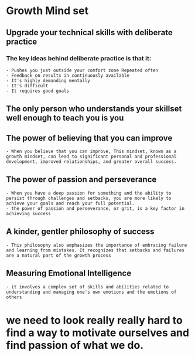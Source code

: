 # Growth Mind set 


## Upgrade your technical skills with deliberate practice

### The key ideas behind deliberate practice is that it:
    - Pushes you just outside your comfort zone Repeated often
    - Feedback on results in continuously available
    - It's highly demanding mentally
    - It's difficult
    - It requires good goals


##  The only person who understands your skillset well enough to teach you is you




## The power of believing that you can improve
    - When you believe that you can improve, This mindset, known as a growth mindset, can lead to significant personal and professional development, improved relationships, and greater overall success.

##  The power of passion and perseverance
    - When you have a deep passion for something and the ability to persist through challenges and setbacks, you are more likely to achieve your goals and reach your full potential.
    - the power of passion and perseverance, or grit, is a key factor in achieving success

## A kinder, gentler philosophy of success
    - This philosophy also emphasizes the importance of embracing failure and learning from mistakes. It recognizes that setbacks and failures are a natural part of the growth process
##  Measuring Emotional Intelligence
    - it involves a complex set of skills and abilities related to understanding and managing one's own emotions and the emotions of others 


# we need to look really really hard to find a way to motivate ourselves and find passion of what we do.         
    